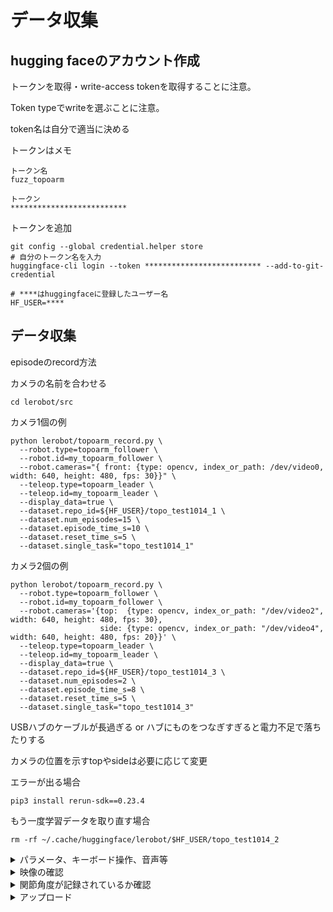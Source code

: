 # データ収集

## hugging faceのアカウント作成

トークンを取得・write-access tokenを取得することに注意。

Token typeでwriteを選ぶことに注意。

token名は自分で適当に決める

[](https://huggingface.co/settings/tokens)

トークンはメモ

```
トークン名
fuzz_topoarm

トークン
**************************
```

トークンを追加

```
git config --global credential.helper store
# 自分のトークン名を入力
huggingface-cli login --token ************************** --add-to-git-credential

# ****はhuggingfaceに登録したユーザー名
HF_USER=****
```

## データ収集

episodeのrecord方法

カメラの名前を合わせる

```
cd lerobot/src
```

カメラ1個の例

```
python lerobot/topoarm_record.py \
  --robot.type=topoarm_follower \
  --robot.id=my_topoarm_follower \
  --robot.cameras="{ front: {type: opencv, index_or_path: /dev/video0, width: 640, height: 480, fps: 30}}" \
  --teleop.type=topoarm_leader \
  --teleop.id=my_topoarm_leader \
  --display_data=true \
  --dataset.repo_id=${HF_USER}/topo_test1014_1 \
  --dataset.num_episodes=15 \
  --dataset.episode_time_s=10 \
  --dataset.reset_time_s=5 \
  --dataset.single_task="topo_test1014_1"
```

カメラ2個の例

```
python lerobot/topoarm_record.py \
  --robot.type=topoarm_follower \
  --robot.id=my_topoarm_follower \
  --robot.cameras='{top:  {type: opencv, index_or_path: "/dev/video2", width: 640, height: 480, fps: 30},
                    side: {type: opencv, index_or_path: "/dev/video4", width: 640, height: 480, fps: 20}}' \
  --teleop.type=topoarm_leader \
  --teleop.id=my_topoarm_leader \
  --display_data=true \
  --dataset.repo_id=${HF_USER}/topo_test1014_3 \
  --dataset.num_episodes=2 \
  --dataset.episode_time_s=8 \
  --dataset.reset_time_s=5 \
  --dataset.single_task="topo_test1014_3"
```

USBハブのケーブルが長過ぎる or ハブにものをつなぎすぎると電力不足で落ちたりする

カメラの位置を示すtopやsideは必要に応じて変更

エラーが出る場合

```
pip3 install rerun-sdk==0.23.4
```

もう一度学習データを取り直す場合

```
rm -rf ~/.cache/huggingface/lerobot/$HF_USER/topo_test1014_2
```


<details>
<summary>パラメータ、キーボード操作、音声等</summary>
パラメータ
    
    | num_episode | レコードするエピソード数 |
    | --- | --- |
    | episode_time_s | 一回のデータ収集時間 |
    | reset_time_s | 環境を整える時間 |
    | resume | 再開するときはtrue |
    
    作業中のキーボード操作
    
    | 右矢印 | 現在のエピソードを早期停止するか、時間をリセットして次のエピソードに進みます。 |
    | --- | --- |
    | 左矢印 | 現在のエピソードをキャンセルして再録画します。 |
    | ESC | セッションが直ちに停止し、ビデオがエンコードされ、データセットがアップロードされます。 |
    
    音声がなり始めた瞬間操作し始めて良い。音声分も操作時間にカウントされている。
    
    |  |  | 操作するタイミング |
    | --- | --- | --- |
    | Recording episode | エピソードのレコードを開始 | 言いはじめのタイミング |
    | Reset the environment | 環境を元通りにする | 言い終わったタイミング |
    | Stop the recording | レコードを終了 |  |
    | Exiting | 終了 |  |
    
    参考
    
    [LeRobotとSO-ARMを使ったロボットアームの模倣学習の解説 - masato-ka's diary](https://masato-ka.hatenablog.com/entry/2025/05/04/183000)
    
    - 保存先の確認：テストデータが重複してとれないときは、ここから削除
        
        ```
        cd /home/<user_name>/.cache/huggingface/lerobot/<your_name>/
        # 例
        cd .cache/huggingface/lerobot/hEnka11900/
        
        # 削除
        rm -rf pick_bottle_cap/
        ```

</details>

<details>
<summary>映像の確認</summary>

```
    cd .cache/huggingface/lerobot/$HF_USER/<your_task>/videos/chunk-000/observation.images.front
    # 例
    cd .cache/huggingface/lerobot/hEnka11900/topo_test1014_2/videos/chunk-000/observation.images.front
    
    ffplay -vcodec libdav1d episode_000000.mp4
```
</details>


<details>
<summary>関節角度が記録されているか確認</summary>
    # データ確認
    python3 lerobot/check.py $HF_USER/topo_test1012_f
    # 例
    python3 lerobot/check.py hEnka11900/topo_test1014_3
    
    # 各エピソードの角度確認
    python3 lerobot/check_joint_motion.py $HF_USER/topo_test1012_f
    # 例
    python3 lerobot/check_joint_motion.py hEnka11900/topo_test1014_3
</details>
    
    
<details>
<summary>アップロード</summary>
    HFのサーバにアップしたければ実行．必須ではない
    
    ```
    echo https://huggingface.co/datasets/${HF_USER}/topo_test2
    echo ${HF_USER}/topo_test2
    ```
</details>